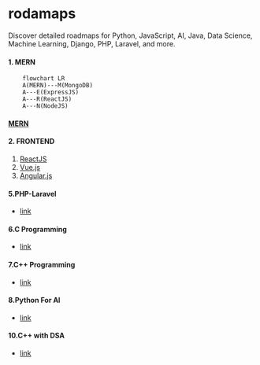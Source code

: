 # rodamaps
Discover detailed roadmaps for Python, JavaScript, AI, Java, Data Science, Machine Learning, Django, PHP, Laravel, and more.

#### 1. MERN
```mermaid
    flowchart LR
    A(MERN)---M(MongoDB)
    A---E(ExpressJS)
    A---R(ReactJS)
    A---N(NodeJS)
```
#### [MERN](./1.MERN/README.md)

#### 2. FRONTEND
 1. [ReactJS](./2.FRONTEND/React.js.md)
 1. [Vue.js](./2.FRONTEND/Vue.js.md) 
 2. [Angular.js](./2.FRONTEND/Angular.js.md)

#### 5.PHP-Laravel
- [link](./5.Php-Laravel/README.md)

#### 6.C Programming
- [link](./6.C/README.md)

#### 7.C++ Programming
- [link](./7.C++/README.md)

#### 8.Python For AI
- [link](./8.Python%20For%20AI/README.md)

#### 10.C++ with DSA
- [link](./10.DSA%20with%20C++/README.md)